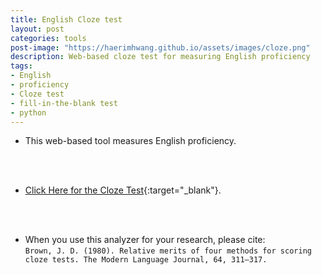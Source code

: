 ```yaml
---
title: English Cloze test
layout: post
categories: tools
post-image: "https://haerimhwang.github.io/assets/images/cloze.png"
description: Web-based cloze test for measuring English proficiency
tags:
- English
- proficiency
- Cloze test
- fill-in-the-blank test
- python
---
```


* This web-based tool measures English proficiency. 
<br>
<br>

* [Click Here for the Cloze Test](http://haerimhwang.pythonanywhere.com/){:target="_blank"}. 
<br>
<br>

* When you use this analyzer for your research, please cite:  
   `Brown, J. D. (1980). Relative merits of four methods for scoring cloze tests. The Modern Language Journal, 64, 311–317.` 
    
